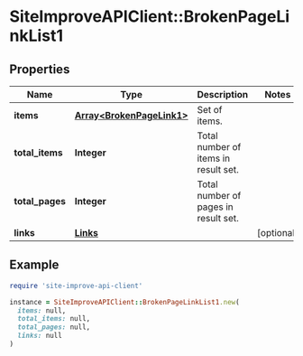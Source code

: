 # SiteImproveAPIClient::BrokenPageLinkList1

## Properties

| Name | Type | Description | Notes |
| ---- | ---- | ----------- | ----- |
| **items** | [**Array&lt;BrokenPageLink1&gt;**](BrokenPageLink1.md) | Set of items. |  |
| **total_items** | **Integer** | Total number of items in result set. |  |
| **total_pages** | **Integer** | Total number of pages in result set. |  |
| **links** | [**Links**](Links.md) |  | [optional] |

## Example

```ruby
require 'site-improve-api-client'

instance = SiteImproveAPIClient::BrokenPageLinkList1.new(
  items: null,
  total_items: null,
  total_pages: null,
  links: null
)
```

